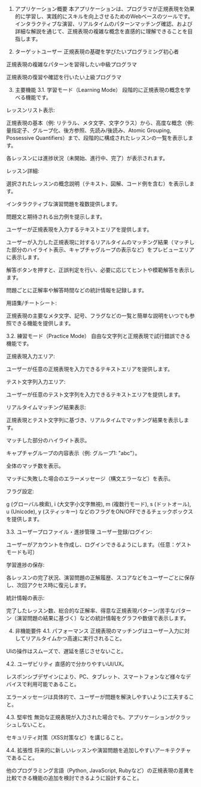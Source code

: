 1. アプリケーション概要
本アプリケーションは、プログラマが正規表現を効果的に学習し、実践的にスキルを向上させるためのWebベースのツールです。インタラクティブな演習、リアルタイムのパターンマッチング確認、および詳細な解説を通じて、正規表現の複雑な概念を直感的に理解できることを目指します。

2. ターゲットユーザー
正規表現の基礎を学びたいプログラミング初心者

正規表現の複雑なパターンを習得したい中級プログラマ

正規表現の復習や確認を行いたい上級プログラマ

3. 主要機能
3.1. 学習モード（Learning Mode）
段階的に正規表現の概念を学べる機能です。

レッスンリスト表示:

正規表現の基本（例: リテラル、メタ文字、文字クラス）から、高度な概念（例: 量指定子、グループ化、後方参照、先読み/後読み、Atomic Grouping, Possessive Quantifiers）まで、段階的に構成されたレッスンの一覧を表示します。

各レッスンには進捗状況（未開始、進行中、完了）が表示されます。

レッスン詳細:

選択されたレッスンの概念説明（テキスト、図解、コード例を含む）を表示します。

インタラクティブな演習問題を複数提供します。

問題文と期待される出力例を提示します。

ユーザーが正規表現を入力するテキストエリアを提供します。

ユーザーが入力した正規表現に対するリアルタイムのマッチング結果（マッチした部分のハイライト表示、キャプチャグループの表示など）をプレビューエリアに表示します。

解答ボタンを押すと、正誤判定を行い、必要に応じてヒントや模範解答を表示します。

問題ごとに正解率や解答時間などの統計情報を記録します。

用語集/チートシート:

正規表現の主要なメタ文字、記号、フラグなどの一覧と簡単な説明をいつでも参照できる機能を提供します。

3.2. 練習モード（Practice Mode）
自由な文字列と正規表現で試行錯誤できる機能です。

正規表現入力エリア:

ユーザーが任意の正規表現を入力できるテキストエリアを提供します。

テスト文字列入力エリア:

ユーザーが任意のテスト文字列を入力できるテキストエリアを提供します。

リアルタイムマッチング結果表示:

正規表現とテスト文字列に基づき、リアルタイムでマッチング結果を表示します。

マッチした部分のハイライト表示。

キャプチャグループの内容表示（例: グループ1: "abc"）。

全体のマッチ数を表示。

マッチに失敗した場合のエラーメッセージ（構文エラーなど）を表示。

フラグ設定:

g (グローバル検索), i (大文字小文字無視), m (複数行モード), s (ドットオール), u (Unicode), y (スティッキー) などのフラグをON/OFFできるチェックボックスを提供します。

3.3. ユーザープロファイル・進捗管理
ユーザー登録/ログイン:

ユーザーがアカウントを作成し、ログインできるようにします。（任意：ゲストモードも可）

学習進捗の保存:

各レッスンの完了状況、演習問題の正解履歴、スコアなどをユーザーごとに保存し、次回アクセス時に復元します。

統計情報の表示:

完了したレッスン数、総合的な正解率、得意な正規表現パターン/苦手なパターン（演習問題の結果に基づく）などの統計情報をグラフや数値で表示します。

4. 非機能要件
4.1. パフォーマンス
正規表現のマッチングはユーザー入力に対してリアルタイムかつ高速に実行されること。

UIの操作はスムーズで、遅延を感じさせないこと。

4.2. ユーザビリティ
直感的で分かりやすいUI/UX。

レスポンシブデザインにより、PC、タブレット、スマートフォンなど様々なデバイスで利用可能であること。

エラーメッセージは具体的で、ユーザーが問題を解決しやすいように工夫すること。

4.3. 堅牢性
無効な正規表現が入力された場合でも、アプリケーションがクラッシュしないこと。

セキュリティ対策（XSS対策など）を講じること。

4.4. 拡張性
将来的に新しいレッスンや演習問題を追加しやすいアーキテクチャであること。

他のプログラミング言語（Python, JavaScript, Rubyなど）の正規表現の差異を比較できる機能の追加を検討できるように設計すること。